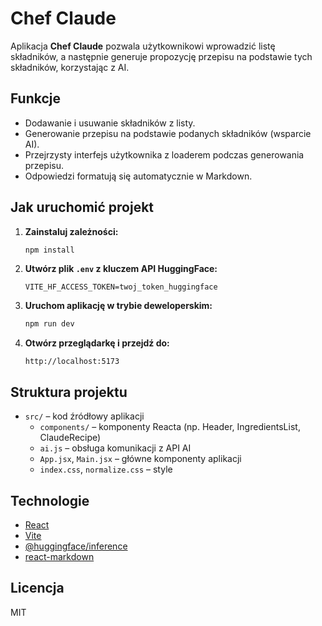 # Chef Claude

Aplikacja **Chef Claude** pozwala użytkownikowi wprowadzić listę składników, a następnie generuje propozycję przepisu na podstawie tych składników, korzystając z AI.

## Funkcje

- Dodawanie i usuwanie składników z listy.
- Generowanie przepisu na podstawie podanych składników (wsparcie AI).
- Przejrzysty interfejs użytkownika z loaderem podczas generowania przepisu.
- Odpowiedzi formatują się automatycznie w Markdown.

## Jak uruchomić projekt

1. **Zainstaluj zależności:**
   ```sh
   npm install
   ```

2. **Utwórz plik `.env` z kluczem API HuggingFace:**
   ```
   VITE_HF_ACCESS_TOKEN=twoj_token_huggingface
   ```

3. **Uruchom aplikację w trybie deweloperskim:**
   ```sh
   npm run dev
   ```

4. **Otwórz przeglądarkę i przejdź do:**
   ```
   http://localhost:5173
   ```

## Struktura projektu

- `src/` – kod źródłowy aplikacji
  - `components/` – komponenty Reacta (np. Header, IngredientsList, ClaudeRecipe)
  - `ai.js` – obsługa komunikacji z API AI
  - `App.jsx`, `Main.jsx` – główne komponenty aplikacji
  - `index.css`, `normalize.css` – style

## Technologie

- [React](https://react.dev/)
- [Vite](https://vitejs.dev/)
- [@huggingface/inference](https://www.npmjs.com/package/@huggingface/inference)
- [react-markdown](https://github.com/remarkjs/react-markdown)

## Licencja

MIT
